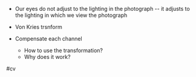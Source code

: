 - Our eyes do not adjust to the lighting in the photograph -- it adjusts to the lighting in which we view the photograph

- Von Kries trsnform
- Compensate each channel 
	- How to use the transformation?
	- Why does it work?

#cv